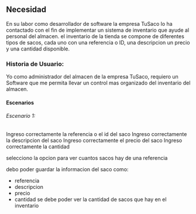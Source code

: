 ## Necesidad

En su labor como desarrollador de software la empresa TuSaco lo ha contactado con el fin de implementar un sistema de inventario que ayude al personal del almacen. el inventario de la tienda se compone de diferentes tipos de sacos, cada uno con una referencia o ID, una descripcion un precio y una cantidad disponible.

### Historia de Usuario:
Yo como administrador del almacen de la empresa TuSaco, requiero un Software que me permita llevar un control mas organizado del inventario del almacen.

#### Escenarios
###### Escenario 1:
Ingreso correctamente la referencia o el id del saco
Ingreso correctamente la descripcion del saco
Ingreso correctamente el precio del saco
Ingreso correctamente la cantidad

selecciono la opcion para ver cuantos sacos hay de una referencia

debo poder guardar la informacion del saco como:
- referencia
- descripcion
- precio
- cantidad
se debe poder ver la cantidad de sacos que hay en el inventario
